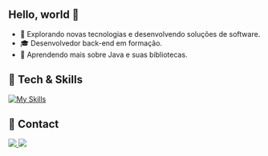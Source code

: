 ## Hello, world 👋

- 🤔 Explorando novas tecnologias e desenvolvendo soluções de software.
- 🎓 Desenvolvedor back-end em formação.
- 🌱 Aprendendo mais sobre Java e suas bibliotecas.


## 🚀 Tech & Skills
[![My Skills](https://skillicons.dev/icons?i=java,python,mysql,postgres,git,github,linux)](https://skillicons.dev)

## 💼 Contact
<div>
  <a href="https://www.linkedin.com/in/leonan-teixeira" target="_blank"><image src="https://img.shields.io/badge/LinkedIn-0077B5?style=for-the-badge&logo=linkedin&logoColor=white" target="_blank"</a>
  <a href="mailto:leonanteixeira.dev@gmail.com" target="_blank"><image src="https://img.shields.io/badge/Gmail-D14836?style=for-the-badge&logo=gmail&logoColor=white" target="_blank"</a>
</div>
